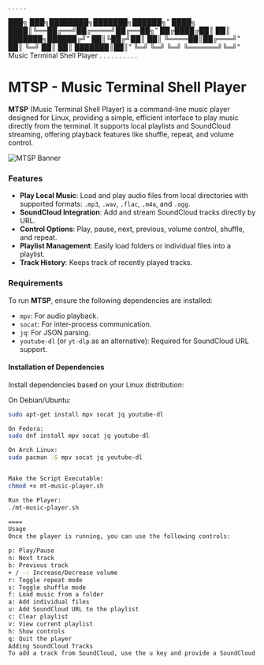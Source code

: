 .
.
.
.
.


███╗   ███╗████████╗███████╗██████╗"
████╗ ████║╚══██╔══╝██╔════╝██╔══██╗"
██╔████╔██║   ██║   ███████╗██████╔╝"
██║╚██╔╝██║   ██║   ╚════██║██╔═══╝"
██║ ╚═╝ ██║   ██║   ███████║██║"
╚═╝     ╚═╝   ╚═╝   ╚══════╝╚═╝"
Music Terminal Shell Player
.
.
.
.
.
.
.
.
.
.



# MTSP - Music Terminal Shell Player

**MTSP** (Music Terminal Shell Player) is a command-line music player designed for Linux, providing a simple, efficient interface to play music directly from the terminal. It supports local playlists and SoundCloud streaming, offering playback features like shuffle, repeat, and volume control.

![MTSP Banner](https://ibb.co/ZcPx3Cj) <!-- Optional: Add a path to a banner image here -->

### Features
- **Play Local Music**: Load and play audio files from local directories with supported formats: `.mp3`, `.wav`, `.flac`, `.m4a`, and `.ogg`.
- **SoundCloud Integration**: Add and stream SoundCloud tracks directly by URL.
- **Control Options**: Play, pause, next, previous, volume control, shuffle, and repeat.
- **Playlist Management**: Easily load folders or individual files into a playlist.
- **Track History**: Keeps track of recently played tracks.

### Requirements
To run **MTSP**, ensure the following dependencies are installed:
- `mpv`: For audio playback.
- `socat`: For inter-process communication.
- `jq`: For JSON parsing.
- `youtube-dl` (or `yt-dlp` as an alternative): Required for SoundCloud URL support.

#### Installation of Dependencies
Install dependencies based on your Linux distribution:

On Debian/Ubuntu:
```bash
sudo apt-get install mpv socat jq youtube-dl

On Fedora:
sudo dnf install mpv socat jq youtube-dl

On Arch Linux:
sudo pacman -S mpv socat jq youtube-dl


Make the Script Executable:
chmod +x mt-music-player.sh

Run the Player:
./mt-music-player.sh

====
Usage
Once the player is running, you can use the following controls:

p: Play/Pause
n: Next track
b: Previous track
+ / -: Increase/Decrease volume
r: Toggle repeat mode
s: Toggle shuffle mode
f: Load music from a folder
a: Add individual files
u: Add SoundCloud URL to the playlist
c: Clear playlist
v: View current playlist
h: Show controls
q: Quit the player
Adding SoundCloud Tracks
To add a track from SoundCloud, use the u key and provide a SoundCloud URL. MTSP will fetch and add the track to your playlist

